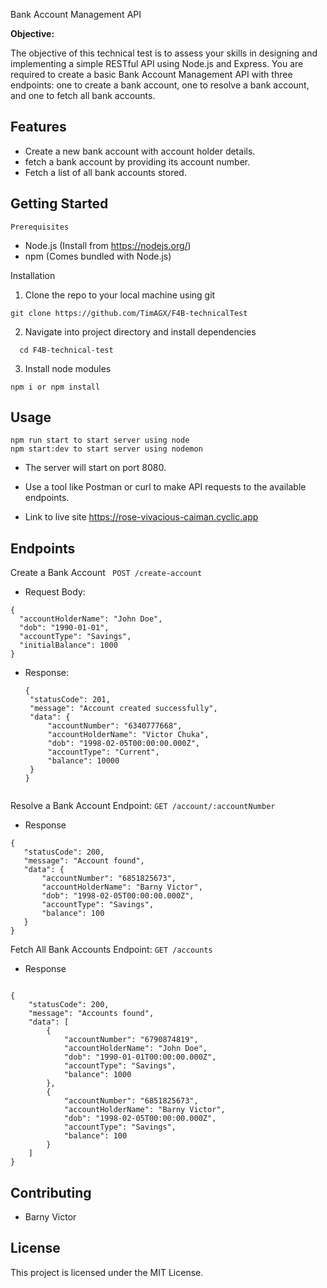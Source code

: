 Bank Account Management API

**Objective:**

The objective of this technical test is to assess your skills in designing and implementing a simple RESTful API using Node.js and Express. You are required to create a basic Bank Account Management API with three endpoints: one to create a bank account, one to resolve a bank account, and one to fetch all bank accounts.

  
## Features
- Create a new bank account with account holder details.
- fetch a bank account by providing its account number.
- Fetch a list of all bank accounts stored.
  
## Getting Started
    Prerequisites
 * Node.js (Install from https://nodejs.org/)
 * npm (Comes bundled with Node.js)
  
  Installation
  1. Clone the repo to your local machine using git  
```
git clone https://github.com/TimAGX/F4B-technicalTest
```
2. Navigate into project directory and install dependencies
 ```
   cd F4B-technical-test
```
3. Install node modules
  ```
npm i or npm install
   ```
## Usage
```
npm run start to start server using node
npm start:dev to start server using nodemon
```
* The server will start on port 8080.

* Use a tool like Postman or curl to make API requests to the available endpoints.
*  Link to live site  https://rose-vivacious-caiman.cyclic.app
  
## Endpoints
 Create a Bank Account
 ` POST /create-account`
  * Request Body:
  ```
  {
    "accountHolderName": "John Doe",
    "dob": "1990-01-01",
    "accountType": "Savings",
    "initialBalance": 1000
}
  ```
* Response:
   ``` 
   {
    "statusCode": 201,
    "message": "Account created successfully",
    "data": {
        "accountNumber": "6340777668",
        "accountHolderName": "Victor Chuka",
        "dob": "1998-02-05T00:00:00.000Z",
        "accountType": "Current",
        "balance": 10000
    }
  }
      
   ```
Resolve a Bank Account 
Endpoint: `GET /account/:accountNumber`
* Response
 ```
 {
    "statusCode": 200,
    "message": "Account found",
    "data": {
        "accountNumber": "6851825673",
        "accountHolderName": "Barny Victor",
        "dob": "1998-02-05T00:00:00.000Z",
        "accountType": "Savings",
        "balance": 100
    }
}
 
 ```

Fetch All Bank Accounts
Endpoint: `GET /accounts`
* Response
```

{
    "statusCode": 200,
    "message": "Accounts found",
    "data": [
        {
            "accountNumber": "6790874819",
            "accountHolderName": "John Doe",
            "dob": "1990-01-01T00:00:00.000Z",
            "accountType": "Savings",
            "balance": 1000
        },
        {
            "accountNumber": "6851825673",
            "accountHolderName": "Barny Victor",
            "dob": "1998-02-05T00:00:00.000Z",
            "accountType": "Savings",
            "balance": 100
        }
    ]
}

```


## Contributing
 * Barny Victor 
  
## License
 This project is licensed under the MIT License.